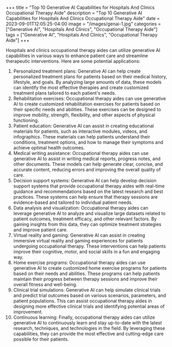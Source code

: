 +++
title = "Top 10 Generative AI Capabilities for Hospitals And Clinics Occupational Therapy Aide"
description = "Top 10 Generative AI Capabilities for Hospitals And Clinics Occupational Therapy Aide"
date = 2023-09-01T12:05:25-04:00
image = "/images/genai-1.jpg"
categories = ["Generative AI", "Hospitals And Clinics", "Occupational Therapy Aide"]
tags = ["Generative AI", "Hospitals And Clinics", "Occupational Therapy Aide"]
+++

Hospitals and clinics occupational therapy aides can utilize generative AI capabilities in various ways to enhance patient care and streamline therapeutic interventions. Here are some potential applications:

1. Personalized treatment plans: Generative AI can help create personalized treatment plans for patients based on their medical history, lifestyle, and goals. By analyzing large amounts of data, these models can identify the most effective therapies and create customized treatment plans tailored to each patient's needs.
2. Rehabilitation exercises: Occupational therapy aides can use generative AI to create customized rehabilitation exercises for patients based on their specific needs and abilities. These exercises can be designed to improve mobility, strength, flexibility, and other aspects of physical functioning.
3. Patient education: Generative AI can assist in creating educational materials for patients, such as interactive modules, videos, and infographics. These materials can help patients understand their conditions, treatment options, and how to manage their symptoms and achieve optimal health outcomes.
4. Medical writing assistance: Occupational therapy aides can use generative AI to assist in writing medical reports, progress notes, and other documents. These models can help generate clear, concise, and accurate content, reducing errors and improving the overall quality of care.
5. Decision support systems: Generative AI can help develop decision support systems that provide occupational therapy aides with real-time guidance and recommendations based on the latest research and best practices. These systems can help ensure that therapy sessions are evidence-based and tailored to individual patient needs.
6. Data analysis and visualization: Occupational therapy aides can leverage generative AI to analyze and visualize large datasets related to patient outcomes, treatment efficacy, and other relevant factors. By gaining insights from this data, they can optimize treatment strategies and improve patient care.
7. Virtual reality and gaming: Generative AI can assist in creating immersive virtual reality and gaming experiences for patients undergoing occupational therapy. These interventions can help patients improve their cognitive, motor, and social skills in a fun and engaging way.
8. Home exercise programs: Occupational therapy aides can use generative AI to create customized home exercise programs for patients based on their needs and abilities. These programs can help patients maintain their progress between therapy sessions and improve their overall fitness and well-being.
9. Clinical trial simulations: Generative AI can help simulate clinical trials and predict trial outcomes based on various scenarios, parameters, and patient populations. This can assist occupational therapy aides in designing more effective clinical trials and identifying potential areas of improvement.
10. Continuous learning: Finally, occupational therapy aides can utilize generative AI to continuously learn and stay up-to-date with the latest research, techniques, and technologies in the field. By leveraging these capabilities, they can provide the most effective and cutting-edge care possible for their patients.